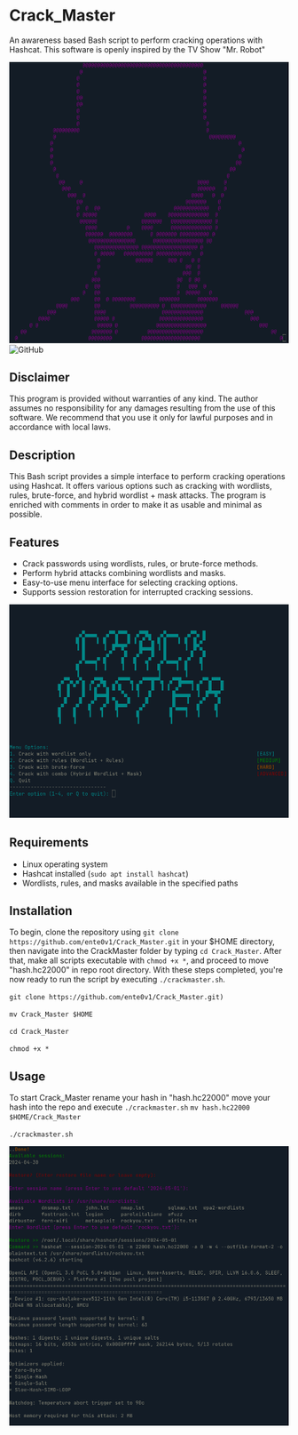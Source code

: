 # Crack_Master
An awareness based Bash script to perform cracking operations with Hashcat. This software is openly inspired by the TV Show "Mr. Robot"

![Test Image](./assets/pennybags.png)
![GitHub](https://img.shields.io/github/license/ente0v1/CrackMaster)


## Disclaimer
This program is provided without warranties of any kind. The author assumes no responsibility for any damages resulting from the use of this software. We recommend that you use it only for lawful purposes and in accordance with local laws.

## Description
This Bash script provides a simple interface to perform cracking operations using Hashcat. It offers various options such as cracking with wordlists, rules, brute-force, and hybrid wordlist + mask attacks. The program is enriched with comments in order to make it as usable and minimal as possible.

## Features
- Crack passwords using wordlists, rules, or brute-force methods.
- Perform hybrid attacks combining wordlists and masks.
- Easy-to-use menu interface for selecting cracking options.
- Supports session restoration for interrupted cracking sessions.


![Test Image](./assets/menu.png)


## Requirements
- Linux operating system
- Hashcat installed (`sudo apt install hashcat`)
- Wordlists, rules, and masks available in the specified paths

## Installation
To begin, clone the repository using `git clone https://github.com/ente0v1/Crack_Master.git` in your $HOME directory, then navigate into the CrackMaster folder by typing `cd Crack_Master`. After that, make all scripts executable with `chmod +x *`, and proceed to move "hash.hc22000" in repo root directory. With these steps completed, you're now ready to run the script by executing `./crackmaster.sh`.


`git clone https://github.com/ente0v1/Crack_Master.git)`

`mv Crack_Master $HOME`

`cd Crack_Master`

`chmod +x *`

## Usage
To start Crack_Master rename your hash in "hash.hc22000" move your hash into the repo and execute `./crackmaster.sh`
`mv hash.hc22000 $HOME/Crack_Master`

`./crackmaster.sh`

![Test Image](./assets/action.png)
